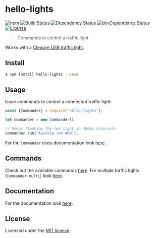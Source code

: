 # hello-lights

[![npm](https://img.shields.io/npm/v/hello-lights.svg)](https://www.npmjs.com/package/hello-lights)
[![Build Status](https://travis-ci.org/jordao76/hello-lights.svg)](https://travis-ci.org/jordao76/hello-lights)
[![Dependency Status](https://david-dm.org/jordao76/hello-lights.svg)](https://david-dm.org/jordao76/hello-lights)
[![devDependency Status](https://david-dm.org/jordao76/hello-lights/dev-status.svg)](https://david-dm.org/jordao76/hello-lights#info=devDependencies)
[![License](http://img.shields.io/:license-mit-blue.svg)](https://github.com/jordao76/hello-lights/blob/master/LICENSE.md)

> Commands to control a traffic light

Works with a [Cleware USB traffic light](http://www.cleware.info/data/usbtischampel_E.html).

## Install

```sh
$ npm install hello-lights --save
```

## Usage

Issue commands to control a connected traffic light:

```js
const {Commander} = require('hello-lights');

let commander = new Commander();

// keeps flashing the red light in 400ms intervals
commander.run('twinkle red 400');
```

For the `Commander` class documentation look [here](https://jordao76.github.io/hello-lights/doc/Commander.html).

## Commands

Check out the available commands [here](https://jordao76.github.io/hello-lights). For multiple traffic lights (`Commander.multi`) look [here](https://jordao76.github.io/hello-lights/multi.html).

## Documentation

For the documentation look [here](https://jordao76.github.io/hello-lights/doc/index.html).

## License

Licensed under the [MIT license](https://github.com/jordao76/hello-lights/blob/master/LICENSE.md).
